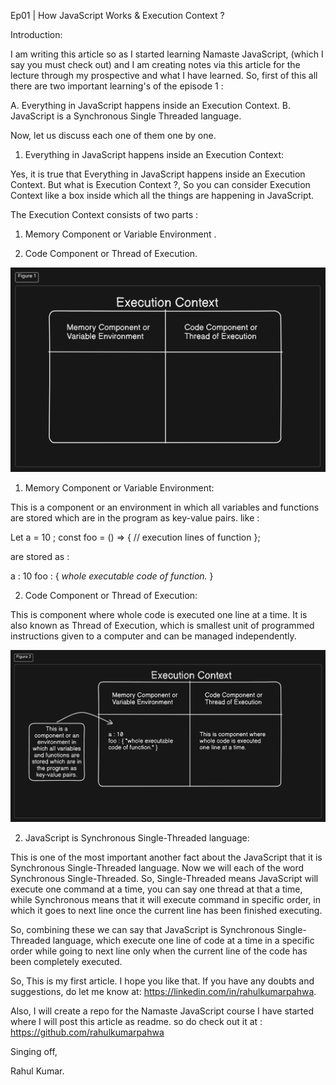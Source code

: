 
Ep01 | How JavaScript Works & Execution Context ?


Introduction:

I am writing this article so as I started learning Namaste JavaScript, (which I say you must check out) and I am creating notes via this article for the lecture through my prospective and what I have learned.
So, first of this all there are two important learning's of the episode 1 : 

   A. Everything in JavaScript happens inside an Execution Context.
   B. JavaScript is a Synchronous Single Threaded language.  


Now, let us discuss each one of them one by one.


1. Everything in JavaScript happens inside an Execution Context: 

Yes, it is true that Everything in JavaScript happens inside an Execution Context. But what is Execution Context ?, So you can consider Execution Context like a box inside which all the things are happening in JavaScript. 

The Execution Context consists of two parts : 

1. Memory Component or Variable Environment . 

2. Code Component or Thread of Execution. 

![](./fig1.png)

1. Memory Component or Variable Environment: 

This is a component or an environment in which all variables and functions are stored which are in the program as key-value pairs. like : 

Let a = 10 ;
const foo = () => {
// execution lines of function
};

are stored as : 

a : 10
foo : { *whole executable code of function.* }

2. Code Component or Thread of Execution: 

This is component where whole code is executed one line at a time. It is also known as Thread of Execution, which is smallest unit of programmed instructions given to a computer and can be managed independently.

![](./fig2.png)

2. JavaScript is Synchronous Single-Threaded language: 

This is one of the most important another fact about the JavaScript that it is Synchronous Single-Threaded language. Now we will each of the word Synchronous Single-Threaded. So, Single-Threaded means JavaScript will execute one command at a time, you can say one thread at that a time, while Synchronous means that it will execute command in specific order, in which it goes to next line once the current line has been finished executing. 

So, combining these we can say that JavaScript is Synchronous Single-Threaded language, which execute one line of code at a time in a specific order while going to next line only when the current line of the code has  been completely executed.



So, This is my first article. I hope you like that. If you have any doubts and suggestions, do let me know at:  https://linkedin.com/in/rahulkumarpahwa.

Also, I will create a repo for the Namaste JavaScript course I have started where I will post this article as readme. so do check out it at : https://github.com/rahulkumarpahwa


Singing off, 

Rahul Kumar.
